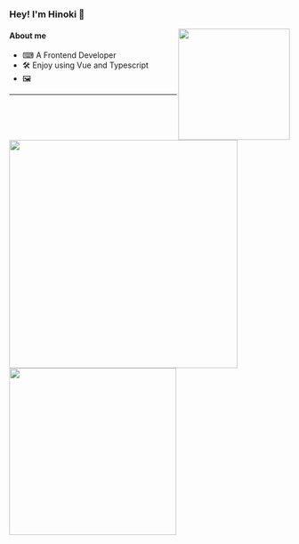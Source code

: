 ### Hey! I'm Hinoki 🌠
<a href="https://github.com/anuraghazra/github-readme-stats">
  <img width="200"  align="right" src="https://hinoki-su-github-io-6p55grqhc-hinokisu.vercel.app/static/cat_sleep.jpg" />
</a>

#### About me
- ⌨  A Frontend Developer
- 🛠 Enjoy using Vue and Typescript
- 🖼
<hr/> 

<div>
  <img align="left" width="410"  src="http://github-readme-stats-hinokisu.vercel.app/api?username=HinokiSu&show_icons=true&count_private=true&hide=contribs" />
</div> 
<div>
  <img  align="left" width="300" src="https://github-readme-stats.vercel.app/api/top-langs/?username=HinokiSu&layout=compact" />
</div>  

